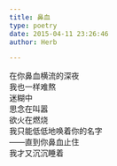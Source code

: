 ```yaml
---  
title: 鼻血  
type: poetry  
date: 2015-04-11 23:26:46  
author: Herb  

---  
```

在你鼻血横流的深夜  
我也一样难熬  
迷糊中  
思念在叫嚣  
欲火在燃烧  
我只能低低地唤着你的名字  
——直到你鼻血止住  
我才又沉沉睡着
